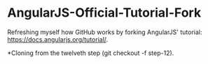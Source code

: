 AngularJS-Official-Tutorial-Fork
=================================

Refreshing myself how GitHub works by forking AngularJS' tutorial: https://docs.angularjs.org/tutorial/.

   *Cloning from the twelveth step (git checkout -f step-12).
